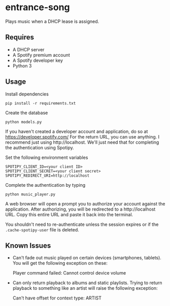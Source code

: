 entrance-song
===============

Plays music when a DHCP lease is assigned.

## Requires

* A DHCP server
* A Spotify premium account
* A Spotify developer key 
* Python 3

## Usage

Install dependencies

    pip install -r requirements.txt

Create the database 

    python models.py

If you haven't created a developer account and application, do so at https://developer.spotify.com/
For the return URL, you can use anything. I recommend just using http://localhost. We'll just need that 
for completing the authentication using Spotipy. 

Set the following environment variables

    SPOTIPY_CLIENT_ID=<your client ID>
    SPOTIPY_CLIENT_SECRET=<your client secret>
    SPOTIPY_REDIRECT_URI=http://localhost

Complete the authentication by typing

    python music_player.py

A web browser will open a prompt you to authorize your account against the application. After authorizing,
you will be redirected to a http://localhost URL. Copy this entire URL and paste it back into the terminal.

You shouldn't need to re-authenticate unless the session expires or if the `.cache-spotipy-user` file is
deleted.


## Known Issues

* Can't fade out music played on certain devices (smartphones, tablets). You will get the
  following exception on these: 

    Player command failed: Cannot control device volume

* Can only return playback to albums and static playlists. Trying to return playback to
  something like an artist will raise the following exception:

    Can't have offset for context type: ARTIST

